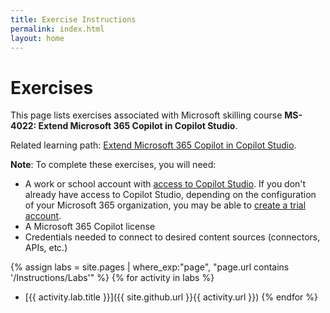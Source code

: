 ```yaml
---
title: Exercise Instructions
permalink: index.html
layout: home
---
```


# Exercises

This page lists exercises associated with Microsoft skilling course **MS-4022: Extend Microsoft 365 Copilot in Copilot Studio**.

Related learning path: [Extend Microsoft 365 Copilot in Copilot Studio](https://learn.microsoft.com/training/paths/extend-microsoft-365-copilot-studio/).

**Note**: To complete these exercises, you will need:

- A work or school account with [access to Copilot Studio](https://learn.microsoft.com/microsoft-copilot-studio/requirements-licensing-subscriptions). If you don't already have access to Copilot Studio, depending on the configuration of your Microsoft 365 organization, you may be able to [create a trial account](https://learn.microsoft.com/microsoft-copilot-studio/sign-up-individual).
- A Microsoft 365 Copilot license
- Credentials needed to connect to desired content sources (connectors, APIs, etc.)

{% assign labs = site.pages | where_exp:"page", "page.url contains '/Instructions/Labs'" %}
{% for activity in labs  %}
- [{{ activity.lab.title }}]({{ site.github.url }}{{ activity.url }})
{% endfor %}

